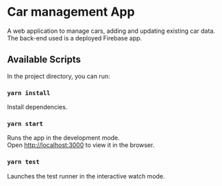 # Car management App

A web application to manage cars, adding and updating existing car data.
The back-end used is a deployed Firebase app.

## Available Scripts

In the project directory, you can run:

### `yarn install`

Install dependencies.

### `yarn start`

Runs the app in the development mode.\
Open [http://localhost:3000](http://localhost:3000) to view it in the browser.

### `yarn test`

Launches the test runner in the interactive watch mode.
